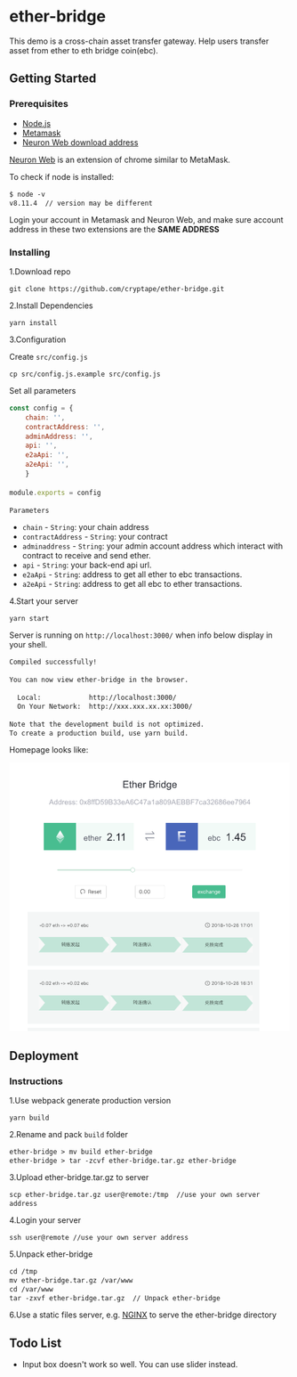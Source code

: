 

# ether-bridge
This demo is a cross-chain asset transfer gateway. Help users transfer asset from ether to eth bridge coin(ebc).

## Getting Started

### Prerequisites
- [Node.js](https://nodejs.org)
- [Metamask](https://metamask.io/)
- [Neuron Web download address](https://github.com/cryptape/nervos.js/releases)

[Neuron Web](https://github.com/cryptape/nervos.js/tree/develop/packages/neuron-web) is an extension of chrome similar to MetaMask.

To check if node is installed:

```shell
$ node -v
v8.11.4  // version may be different
```

Login your account in Metamask and Neuron Web, and make sure account address in these two extensions are the __SAME ADDRESS__

### Installing

1.Download repo

```shell
git clone https://github.com/cryptape/ether-bridge.git
```

2.Install Dependencies

```shell
yarn install
```

3.Configuration

Create `src/config.js`

```shell
cp src/config.js.example src/config.js
```

Set all parameters

```javascript
const config = {
    chain: '', 
    contractAddress: '',
    adminAddress: '', 
    api: '', 
    e2aApi: '',
    a2eApi: '',
    }
    
module.exports = config
```
`Parameters`

- `chain` - `String`: your chain address
- `contractAddress` - `String`: your contract 
- `adminaddress` - `String`: your admin account address which interact with contract to receive and send ether.
-  `api` - `String`: your back-end api url.
-  `e2aApi` - `String`: address to get all ether to ebc transactions.
-  `a2eApi` - `String`: address to get all ebc to ether transactions.

4.Start your server

```shell
yarn start
```
Server is running on `http://localhost:3000/` when info below display in your shell.

```shell
Compiled successfully!

You can now view ether-bridge in the browser.

  Local:            http://localhost:3000/
  On Your Network:  http://xxx.xxx.xx.xx:3000/

Note that the development build is not optimized.
To create a production build, use yarn build.

```
Homepage looks like:

![homepage.png](./public/homepage.png)

## Deployment

### Instructions

1.Use webpack generate production version

```shell
yarn build
```

2.Rename and pack `build` folder

```shell
ether-bridge > mv build ether-bridge  
ether-bridge > tar -zcvf ether-bridge.tar.gz ether-bridge  
```

3.Upload ether-bridge.tar.gz to server

```shell
scp ether-bridge.tar.gz user@remote:/tmp  //use your own server address
```

4.Login your server

```shell
ssh user@remote //use your own server address
```

5.Unpack ether-bridge

```shell
cd /tmp
mv ether-bridge.tar.gz /var/www
cd /var/www
tar -zxvf ether-bridge.tar.gz  // Unpack ether-bridge
```

6.Use a static files server, e.g. [NGINX](https://www.nginx.com/) to serve the ether-bridge directory


## Todo List

- Input box doesn't work so well. You can use slider instead.

